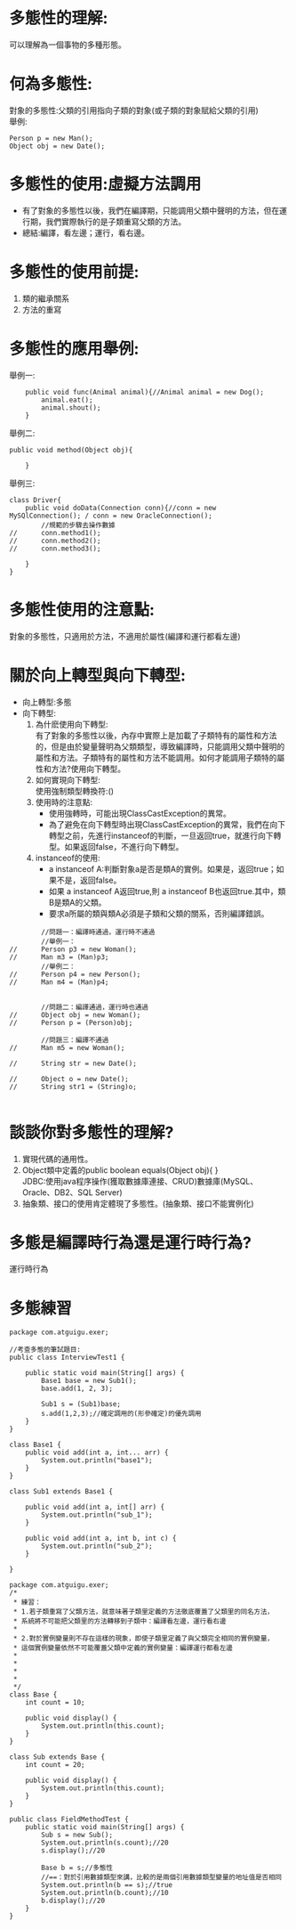 # 多態性的理解:
可以理解為一個事物的多種形態。

# 何為多態性:
對象的多態性:父類的引用指向子類的對象(或子類的對象賦給父類的引用)  
舉例:
```
Person p = new Man();
Object obj = new Date();
```

# 多態性的使用:虛擬方法調用
* 有了對象的多態性以後，我們在編譯期，只能調用父類中聲明的方法，但在運行期，我們實際執行的是子類重寫父類的方法。
* 總結:編譯，看左邊；運行，看右邊。

# 多態性的使用前提:
1. 類的繼承關系
2. 方法的重寫

# 多態性的應用舉例:
舉例一:
```
	public void func(Animal animal){//Animal animal = new Dog();
		animal.eat();
		animal.shout();
	}
```
舉例二:
```
public void method(Object obj){
		
	}
```
舉例三:
```
class Driver{	
	public void doData(Connection conn){//conn = new MySQlConnection(); / conn = new OracleConnection();
		//規範的步驟去操作數據
//		conn.method1();
//		conn.method2();
//		conn.method3();
		
	}	
}
```

# 多態性使用的注意點:
對象的多態性，只適用於方法，不適用於屬性(編譯和運行都看左邊)

# 關於向上轉型與向下轉型:
* 向上轉型:多態
* 向下轉型:
  1. 為什麽使用向下轉型:  
	  有了對象的多態性以後，內存中實際上是加載了子類特有的屬性和方法的，但是由於變量聲明為父類類型，導致編譯時，只能調用父類中聲明的屬性和方法。子類特有的屬性和方法不能調用。如何才能調用子類特的屬性和方法?使用向下轉型。
  2. 如何實現向下轉型:  
	 使用強制類型轉換符:()
  3. 使用時的注意點:
     * 使用強轉時，可能出現ClassCastException的異常。
     * 為了避免在向下轉型時出現ClassCastException的異常，我們在向下轉型之前，先進行instanceof的判斷，一旦返回true，就進行向下轉型。如果返回false，不進行向下轉型。
  4. instanceof的使用:
     * a instanceof A:判斷對象a是否是類A的實例。如果是，返回true；如果不是，返回false。
     * 如果 a instanceof A返回true,則 a instanceof B也返回true.其中，類B是類A的父類。
     * 要求a所屬的類與類A必須是子類和父類的關系，否則編譯錯誤。

```
		//問題一：編譯時通過，運行時不通過
		//舉例一：
//		Person p3 = new Woman();
//		Man m3 = (Man)p3;
		//舉例二：
//		Person p4 = new Person();
//		Man m4 = (Man)p4;

		
		//問題二：編譯通過，運行時也通過
//		Object obj = new Woman();
//		Person p = (Person)obj;
		
		//問題三：編譯不通過
//		Man m5 = new Woman();
		
//		String str = new Date();
		
//		Object o = new Date();
//		String str1 = (String)o;
		
```
	 
# 談談你對多態性的理解?
1. 實現代碼的通用性。
2. Object類中定義的public boolean equals(Object obj){  }  
   JDBC:使用java程序操作(獲取數據庫連接、CRUD)數據庫(MySQL、Oracle、DB2、SQL Server)
3. 抽象類、接口的使用肯定體現了多態性。(抽象類、接口不能實例化)

# 多態是編譯時行為還是運行時行為?
運行時行為

# 多態練習
```
package com.atguigu.exer;

//考查多態的筆試題目:
public class InterviewTest1 {

	public static void main(String[] args) {
		Base1 base = new Sub1();
		base.add(1, 2, 3);

		Sub1 s = (Sub1)base;
		s.add(1,2,3);//確定調用的(形參確定)的優先調用
	}
}

class Base1 {
	public void add(int a, int... arr) {
		System.out.println("base1");
	}
}

class Sub1 extends Base1 {

	public void add(int a, int[] arr) {
		System.out.println("sub_1");
	}

	public void add(int a, int b, int c) {
		System.out.println("sub_2");
	}

}
```
	
```
package com.atguigu.exer;
/*
 * 練習：
 * 1.若子類重寫了父類方法，就意味著子類里定義的方法徹底覆蓋了父類里的同名方法，
 * 系統將不可能把父類里的方法轉移到子類中：編譯看左邊，運行看右邊
 * 
 * 2.對於實例變量則不存在這樣的現象，即使子類里定義了與父類完全相同的實例變量，
 * 這個實例變量依然不可能覆蓋父類中定義的實例變量：編譯運行都看左邊
 * 
 * 
 * 
 * 
 */
class Base {
	int count = 10;

	public void display() {
		System.out.println(this.count);
	}
}

class Sub extends Base {
	int count = 20;

	public void display() {
		System.out.println(this.count);
	}
}

public class FieldMethodTest {
	public static void main(String[] args) {
		Sub s = new Sub();
		System.out.println(s.count);//20
		s.display();//20
		
		Base b = s;//多態性
		//==：對於引用數據類型來講，比較的是兩個引用數據類型變量的地址值是否相同
		System.out.println(b == s);//true
		System.out.println(b.count);//10
		b.display();//20
	}
}
```